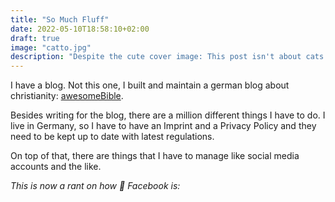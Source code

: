 ```yaml
---
title: "So Much Fluff"
date: 2022-05-10T18:58:10+02:00
draft: true
image: "catto.jpg"
description: "Despite the cute cover image: This post isn't about cats. Sorry :("
---
```

I have a blog. Not this one, I built and maintain a german blog about christianity: [awesomeBible](https://awesomebible.de).

Besides writing for the blog, there are a million different things I have to do.
I live in Germany, so I have to have an Imprint and a Privacy Policy and they need to be kept up to date with latest regulations.

On top of that, there are things that I have to manage like social media accounts and the like.

*This is now a rant on how 💩 Facebook is:*

